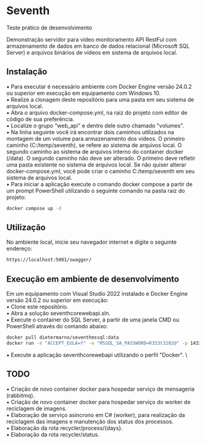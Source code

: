 # Seventh
Teste prático de desenvolvimento

Demonstração servidor para video monitoramento API RestFul com armazenamento de dados em banco de dados relacional (Microsoft SQL Server) e arquivos binários de vídeos em sistema de arquivos local.

## Instalação

▪ Para executar é necessário ambiente com Docker Engine versão 24.0.2 ou superior em execução em equipamento com Windows 10. \
▪ Realize a clonagem deste repositório para uma pasta em seu sistema de arquivos local. \
▪ Abra o arquivo docker-compose.yml, na raiz do projeto com editor de código de sua preferência. \
▪ Localize o grupo "web_api" e dentro dele outro chamado "volumes". \
▪ Na linha seguinte você irá encontrar dois caminhos utilizados na montagem de um volume para armazenamento dos videos. O primeiro caminho (C:/temp/seventh), se refere ao sistema de arquivos local. O segundo caminho ao sistema de arquivos interno do container docker (/data). O segundo caminho não deve ser alterado. O primeiro deve refletir uma pasta existente no sistema de arquivos local. Se não quiser alterar docker-compose.yml, você pode criar o caminho C:/temp/seventh em seu sistema de arquivos local. \
▪ Para iniciar a aplicação execute o comando docker compose a partir de um prompt PowerShell utilizando o seguinte comando na pasta raiz do projeto: 

```bash
docker compose up -d
```

## Utilização

No ambiente local, inicie seu navegador internet e digite o seguinte endereço:

```bash
https://localhost:5001/swagger/
```

## Execução em ambiente de desenvolvimento

Em um equipamento com Visual Studio 2022 instalado e Docker Engine versão 24.0.2 ou superior em execução: \
▪ Clone este repositório. \
▪ Abra a solução seventhcorewebapi.sln. \
▪ Execute o container do SQL Server, a partir de uma janela CMD ou PowerShell através do comando abaixo:

```bash
docker pull dietermarno/seventhmssql:data
docker run -e "ACCEPT_EULA=Y" -e "MSSQL_SA_PASSWORD=R353t3282@" -p 1433:1433 -d dietermarno/seventhmssql:data
```

▪ Execute a aplicação seventhcorewebapi utilizando o perfil "Docker". \

## TODO

▪ Criação de novo container docker para hospedar serviço de mensageria (rabbitmq). \
▪ Criação de novo container docker para hospedar serviço do worker de reciclagem de imagens. \
▪ Elaboração de serviço asíncrono em C# (worker), para realização da reciclagem das imagens e manutenção dos status dos processos. \
▪ Elaboração da rota recycler/process/{days}. \
▪ Elaboração da rota recycler/status.


